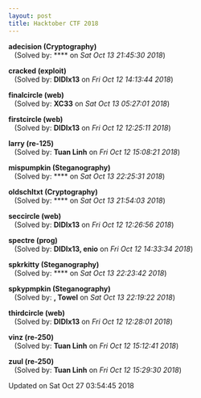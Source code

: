 ```yaml
---
layout: post
title: Hacktober CTF 2018
---
```


<!--break-->

**adecision (Cryptography)**  
&nbsp;&nbsp;&nbsp;(Solved by: **** on _Sat Oct 13 21:45:30 2018_)  
  
**cracked (exploit)**  
&nbsp;&nbsp;&nbsp;(Solved by: **DIDIx13** on _Fri Oct 12 14:13:44 2018_)  
  
**finalcircle (web)**  
&nbsp;&nbsp;&nbsp;(Solved by: **XC33** on _Sat Oct 13 05:27:01 2018_)  
  
**firstcircle (web)**  
&nbsp;&nbsp;&nbsp;(Solved by: **DIDIx13** on _Fri Oct 12 12:25:11 2018_)  
  
**larry (re-125)**  
&nbsp;&nbsp;&nbsp;(Solved by: **Tuan Linh** on _Fri Oct 12 15:08:21 2018_)  
  
**mispumpkin (Steganography)**  
&nbsp;&nbsp;&nbsp;(Solved by: **** on _Sat Oct 13 22:25:31 2018_)  
  
**oldschltxt (Cryptography)**  
&nbsp;&nbsp;&nbsp;(Solved by: **** on _Sat Oct 13 21:54:03 2018_)  
  
**seccircle (web)**  
&nbsp;&nbsp;&nbsp;(Solved by: **DIDIx13** on _Fri Oct 12 12:26:56 2018_)  
  
**spectre (prog)**  
&nbsp;&nbsp;&nbsp;(Solved by: **DIDIx13, enio** on _Fri Oct 12 14:33:34 2018_)  
  
**spkrkitty (Steganography)**  
&nbsp;&nbsp;&nbsp;(Solved by: **** on _Sat Oct 13 22:23:42 2018_)  
  
**spkypmpkin (Steganography)**  
&nbsp;&nbsp;&nbsp;(Solved by: **, Towel** on _Sat Oct 13 22:19:22 2018_)  
  
**thirdcircle (web)**  
&nbsp;&nbsp;&nbsp;(Solved by: **DIDIx13** on _Fri Oct 12 12:28:01 2018_)  
  
**vinz (re-250)**  
&nbsp;&nbsp;&nbsp;(Solved by: **Tuan Linh** on _Fri Oct 12 15:12:41 2018_)  
  
**zuul (re-250)**  
&nbsp;&nbsp;&nbsp;(Solved by: **Tuan Linh** on _Fri Oct 12 15:29:30 2018_)  
  


Updated on Sat Oct 27 03:54:45 2018
